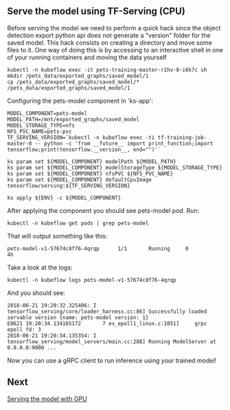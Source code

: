 ## Serve the model using TF-Serving (CPU)

Before serving the model we need to perform a quick hack since the object detection export python api does not
generate a "version" folder for the saved model. This hack consists on creating a directory and move some files to it.
One way of doing this is by accessing to an interactive shell in one of your running containers and moving the data yourself

```
kubectl -n kubeflow exec -it pets-training-master-r1hv-0-i6k7c sh
mkdir /pets_data/exported_graphs/saved_model/1
cp /pets_data/exported_graphs/saved_model/* /pets_data/exported_graphs/saved_model/1
```

Configuring the pets-model component in 'ks-app':

```
MODEL_COMPONENT=pets-model
MODEL_PATH=/mnt/exported_graphs/saved_model
MODEL_STORAGE_TYPE=nfs
NFS_PVC_NAME=pets-pvc
TF_SERVING_VERSION=`kubectl -n kubeflow exec -ti tf-training-job-master-0 -- python -c 'from __future__ import print_function;import tensorflow;print(tensorflow.__version__, end="")'`

ks param set ${MODEL_COMPONENT} modelPath ${MODEL_PATH}
ks param set ${MODEL_COMPONENT} modelStorageType ${MODEL_STORAGE_TYPE}
ks param set ${MODEL_COMPONENT} nfsPVC ${NFS_PVC_NAME}
ks param set ${MODEL_COMPONENT} defaultCpuImage tensorflow/serving:${TF_SERVING_VERSION}

ks apply ${ENV} -c ${MODEL_COMPONENT}
```

After applying the component you should see pets-model pod. Run:
```
kubectl -n kubeflow get pods | grep pets-model
```
That will output something like this:
```
pets-model-v1-57674c8f76-4qrqp      1/1       Running     0          4h
```
Take a look at the logs:
```
kubectl -n kubeflow logs pets-model-v1-57674c8f76-4qrqp
```
And you should see:
```
2018-06-21 19:20:32.325406: I tensorflow_serving/core/loader_harness.cc:86] Successfully loaded servable version {name: pets-model version: 1}
E0621 19:20:34.134165172       7 ev_epoll1_linux.c:1051]     grpc epoll fd: 3
2018-06-21 19:20:34.135354: I tensorflow_serving/model_servers/main.cc:288] Running ModelServer at 0.0.0.0:9000 ...
```
Now you can use a gRPC client to run inference using your trained model!

## Next
[Serving the model with GPU](./tf_serving_gpu.md)
